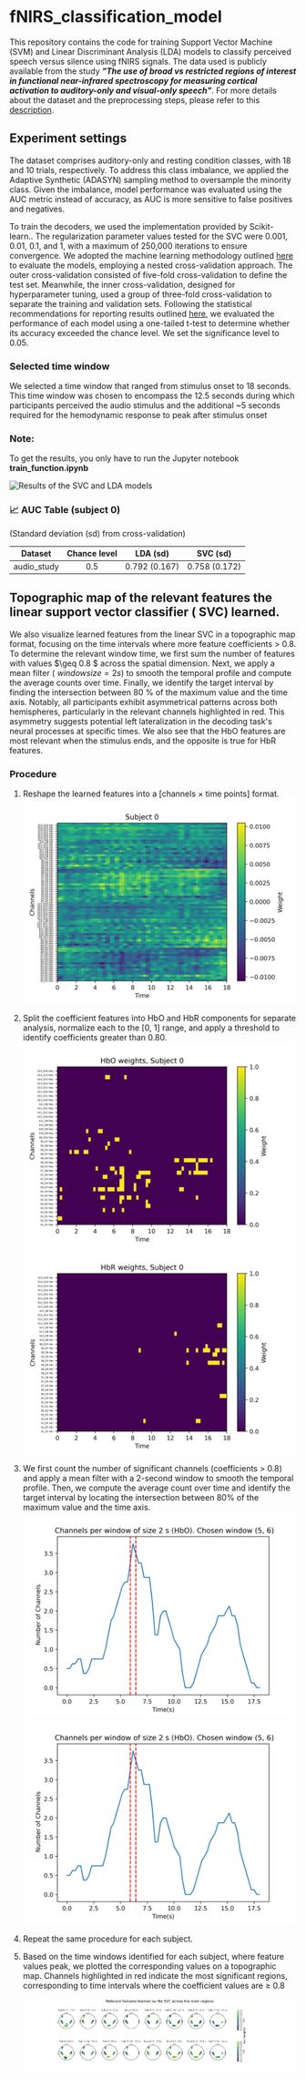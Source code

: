 # fNIRS_classification_model
This repository contains the code for training Support Vector Machine (SVM) and Linear Discriminant Analysis (LDA) models to classify perceived speech versus silence using fNIRS signals.
The data used is publicly available from the study ***"The use of broad vs restricted regions of interest in functional near-infrared spectroscopy for measuring cortical activation to auditory-only and visual-only speech"***. For more details about the dataset and the preprocessing steps, please refer to this [description](https://github.com/sposso/fNIRS-preprocessing-guide). 

## Experiment settings 
The dataset comprises auditory-only and resting condition classes, with 18 and 10 trials, respectively. To address this class imbalance, we applied the Adaptive Synthetic (ADASYN) sampling method to oversample the minority class. Given the imbalance, model performance was evaluated using the AUC metric instead of accuracy, as AUC is more sensitive to false positives and negatives.

To train the decoders, we used the implementation provided by Scikit-learn.. The regularization parameter values tested for the SVC  were 0.001, 0.01, 0.1, and 1, with a maximum of 250,000 iterations to ensure convergence. We adopted the machine learning methodology outlined [here](https://doi.org/10.3389/fnrgo.2023.994969) to evaluate the models, employing a nested cross-validation approach. The outer cross-validation consisted of five-fold cross-validation to define the test set. Meanwhile, the inner cross-validation, designed for hyperparameter tuning, used a group of three-fold cross-validation to separate the training and validation sets. Following the statistical recommendations for reporting results outlined [here](https://doi.org/10.3389/fnrgo.2023.994969), we evaluated the performance of each model using a one-tailed t-test to determine whether its accuracy exceeded the chance level. We set the significance level to 0.05.

### Selected time window 

We selected a time window that ranged from stimulus onset to 18 seconds. This time window was chosen to encompass the 12.5 seconds during which participants perceived the audio stimulus and the additional ~5 seconds required for the hemodynamic response to peak after stimulus onset

### Note: 

To get the results, you only have to run the Jupyter notebook **train_function.ipynb**

![Results of the SVC and LDA models](https://github.com/sposso/fNIRS_classification_model/blob/main/0_18/_folder_subj_0/summary.png)


### 📈 AUC Table (subject 0)

(Standard deviation (sd) from cross-validation)

| Dataset     | Chance level | LDA (sd)     | SVC (sd)     |
|:-----------:|:------------:|:------------:|:------------:|
| audio_study | 0.5          | 0.792 (0.167)| 0.758 (0.172)|

## Topographic map of the relevant features the linear support vector classifier ( SVC) learned.

We also visualize learned features from the linear SVC in a topographic map format, focusing on the time intervals where more feature coefficients > 0.8. To determine the relevant window time, we first sum the number of features with values $\geq 0.8 $ across the spatial dimension. Next, we apply a mean filter ( $window size = 2 s$) to smooth the temporal profile and compute the average counts over time. Finally, we identify the target interval by finding the intersection between 80 \% of the maximum value and the time axis. Notably, all participants exhibit asymmetrical patterns across both hemispheres, particularly in the relevant channels highlighted in red. This asymmetry suggests potential left lateralization in the decoding task's neural processes at specific times. We also see that the HbO features are most relevant when the stimulus ends, and the opposite is true for HbR features.

### Procedure

1. Reshape the learned features into a [channels × time points] format.![coefficient features learned by the linear SVC](https://github.com/sposso/fNIRS_classification_model/blob/main/Average_Figures_SVC/subject_0_weights.png)
2. Split the coefficient features into HbO and HbR components for separate analysis, normalize each to the [0, 1] range, and apply a threshold to identify coefficients greater than 0.80.
   ![Binarized hbo coefficients](https://github.com/sposso/fNIRS_classification_model/blob/main/Average_Figures_SVC/subject_0_binary_weights.png)
   ![Binarized hbr coefficients](https://github.com/sposso/fNIRS_classification_model/blob/main/Average_Figures_SVC/subject_0_binary_weights_hbr.png)

3. We first count the number of significant channels (coefficients > 0.8) and apply a mean filter with a 2-second window to smooth the temporal profile. Then, we compute the average count over time and identify the target interval by locating the intersection between 80% of the maximum value and the time axis.
   ![HbO threshold](https://github.com/sposso/fNIRS_classification_model/blob/main/Average_Figures_SVC/subject_0_Threshold_window_complete.png)
   ![HbR threshold](https://github.com/sposso/fNIRS_classification_model/blob/main/Average_Figures_SVC/subject_0_Threshold_window_complete.png)

4. Repeat the same procedure for each subject.

5. Based on the time windows identified for each subject, where feature values peak, we plotted the corresponding values on a topographic map. Channels highlighted in red indicate the most significant regions, corresponding to time intervals where the coefficient values are ≥ 0.8

   ![Topographic map](https://github.com/sposso/fNIRS_classification_model/blob/main/Average_Figures_SVC/_Attention_maps.png)
   


